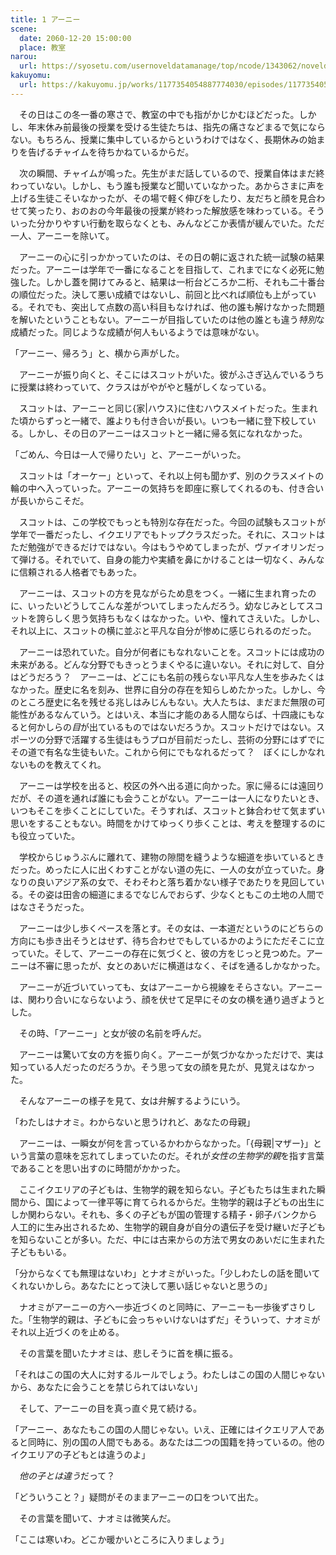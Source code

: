 ```yaml
---
title: 1 アーニー
scene:
  date: 2060-12-20 15:00:00
  place: 教室
narou:
  url: https://syosetu.com/usernoveldatamanage/top/ncode/1343062/noveldataid/11332164/
kakuyomu:
  url: https://kakuyomu.jp/works/1177354054887774030/episodes/1177354054887775245
---
```


　その日はこの冬一番の寒さで、教室の中でも指がかじかむほどだった。しかし、年末休み前最後の授業を受ける生徒たちは、指先の痛さなどまるで気にならない。もちろん、授業に集中しているからというわけではなく、長期休みの始まりを告げるチャイムを待ちかねているからだ。

　次の瞬間、チャイムが鳴った。先生がまだ話しているので、授業自体はまだ終わっていない。しかし、もう誰も授業など聞いていなかった。あからさまに声を上げる生徒こそいなかったが、その場で軽く伸びをしたり、友だちと顔を見合わせて笑ったり、おのおの今年最後の授業が終わった解放感を味わっている。そういった分かりやすい行動を取らなくとも、みんなどこか表情が緩んでいた。ただ一人、アーニーを除いて。

　アーニーの心に引っかかっていたのは、その日の朝に返された統一試験の結果だった。アーニーは学年で一番になることを目指して、これまでになく必死に勉強した。しかし蓋を開けてみると、結果は一桁台どころか二桁、それも二十番台の順位だった。決して悪い成績ではないし、前回と比べれば順位も上がっている。それでも、突出して点数の高い科目もなければ、他の誰も解けなかった問題を解いたということもない。アーニーが目指していたのは他の誰とも違う*特別*な成績だった。同じような成績が何人もいるようでは意味がない。

「アーニー、帰ろう」と、横から声がした。

　アーニーが振り向くと、そこにはスコットがいた。彼がふさぎ込んでいるうちに授業は終わっていて、クラスはがやがやと騒がしくなっている。

　スコットは、アーニーと同じ{家|ハウス}に住むハウスメイトだった。生まれた頃からずっと一緒で、誰よりも付き合いが長い。いつも一緒に登下校している。しかし、その日のアーニーはスコットと一緒に帰る気になれなかった。

「ごめん、今日は一人で帰りたい」と、アーニーがいった。

　スコットは「オーケー」といって、それ以上何も聞かず、別のクラスメイトの輪の中へ入っていった。アーニーの気持ちを即座に察してくれるのも、付き合いが長いからこそだ。

　スコットは、この学校でもっとも特別な存在だった。今回の試験もスコットが学年で一番だったし、イクエリアでもトップクラスだった。それに、スコットはただ勉強ができるだけではない。今はもうやめてしまったが、ヴァイオリンだって弾ける。それでいて、自身の能力や実績を鼻にかけることは一切なく、みんなに信頼される人格者でもあった。

　アーニーは、スコットの方を見ながらため息をつく。一緒に生まれ育ったのに、いったいどうしてこんな差がついてしまったんだろう。幼なじみとしてスコットを誇らしく思う気持ちもなくはなかった。いや、憧れてさえいた。しかし、それ以上に、スコットの横に並ぶと平凡な自分が惨めに感じられるのだった。

　アーニーは恐れていた。自分が何者にもなれないことを。スコットには成功の未来がある。どんな分野でもきっとうまくやるに違いない。それに対して、自分はどうだろう？　アーニーは、どこにも名前の残らない平凡な人生を歩みたくはなかった。歴史に名を刻み、世界に自分の存在を知らしめたかった。しかし、今のところ歴史に名を残せる兆しはみじんもない。大人たちは、まだまだ無限の可能性があるなんていう。とはいえ、本当に才能のある人間ならば、十四歳にもなると何かしらの*目*が出ているものではないだろうか。スコットだけではない。スポーツの分野で活躍する生徒はもうプロが目前だったし、芸術の分野にはずでにその道で有名な生徒もいた。これから何にでもなれるだって？　ぼくにしかなれないものを教えてくれ。

　アーニーは学校を出ると、校区の外へ出る道に向かった。家に帰るには遠回りだが、その道を通れば誰にも会うことがない。アーニーは一人になりたいとき、いつもそこを歩くことにしていた。そうすれば、スコットと鉢合わせて気まずい思いをすることもない。時間をかけてゆっくり歩くことは、考えを整理するのにも役立っていた。

　学校からじゅうぶんに離れて、建物の隙間を縫うような細道を歩いているときだった。めったに人に出くわすことがない道の先に、一人の女が立っていた。身なりの良いアジア系の女で、そわそわと落ち着かない様子であたりを見回している。その姿は田舎の細道にまるでなじんでおらず、少なくともこの土地の人間ではなさそうだった。

　アーニーは少し歩くペースを落とす。その女は、一本道だというのにどちらの方向にも歩き出そうとはせず、待ち合わせでもしているかのようにただそこに立っていた。そして、アーニーの存在に気づくと、彼の方をじっと見つめた。アーニーは不審に思ったが、女とのあいだに横道はなく、そばを通るしかなかった。

　アーニーが近づいていっても、女はアーニーから視線をそらさない。アーニーは、関わり合いにならないよう、顔を伏せて足早にその女の横を通り過ぎようとした。

　その時、「アーニー」と女が彼の名前を呼んだ。

　アーニーは驚いて女の方を振り向く。アーニーが気づかなかっただけで、実は知っている人だったのだろうか。そう思って女の顔を見たが、見覚えはなかった。

　そんなアーニーの様子を見て、女は弁解するようにいう。

「わたしはナオミ。わからないと思うけれど、あなたの母親」

　アーニーは、一瞬女が何を言っているかわからなかった。「{母親|マザー}」という言葉の意味を忘れてしまっていたのだ。それが*女性の生物学的親*を指す言葉であることを思い出すのに時間がかかった。

　ここイクエリアの子どもは、生物学的親を知らない。子どもたちは生まれた瞬間から、国によって一律平等に育てられるからだ。生物学的親は子どもの出生にしか関わらない。それも、多くの子どもが国の管理する精子・卵子バンクから人工的に生み出されるため、生物学的親自身が自分の遺伝子を受け継いだ子どもを知らないことが多い。ただ、中には古来からの方法で男女のあいだに生まれた子どももいる。

「分からなくても無理はないわ」とナオミがいった。「少しわたしの話を聞いてくれないかしら。あなたにとって決して悪い話じゃないと思うの」

　ナオミがアーニーの方へ一歩近づくのと同時に、アーニーも一歩後ずさりした。「生物学的親は、子どもに会っちゃいけないはずだ」そういって、ナオミがそれ以上近づくのを止める。

　その言葉を聞いたナオミは、悲しそうに首を横に振る。

「それはこの国の大人に対するルールでしょう。わたしはこの国の人間じゃないから、あなたに会うことを禁じられてはいない」

　そして、アーニーの目を真っ直ぐ見て続ける。

「アーニー、あなたもこの国の人間じゃない。いえ、正確にはイクエリア人であると同時に、別の国の人間でもある。あなたは二つの国籍を持っているの。他のイクエリアの子どもとは違うのよ」

　*他の子とは違う*だって？

「どういうこと？」疑問がそのままアーニーの口をついて出た。

　その言葉を聞いて、ナオミは微笑んだ。

「ここは寒いわ。どこか暖かいところに入りましょう」
